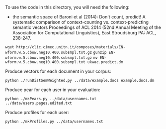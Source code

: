 To use the code in this directory, you will need the following:

* the semantic space of Baroni et al (2014): Don't count, predict! A systematic comparison of context-counting vs. context-predicting semantic vectors Proceedings of ACL 2014 (52nd Annual Meeting of the Association for Computational Linguistics), East Stroudsburg PA: ACL, 238-247.

`wget http://clic.cimec.unitn.it/composes/materials/EN-wform.w.5.cbow.neg10.400.subsmpl.txt.gz`
`gunzip EN-wform.w.5.cbow.neg10.400.subsmpl.txt.gz`
`mv EN-wform.w.5.cbow.neg10.400.subsmpl.txt ukwac.predict.dm`

Produce vectors for each document in your corpus:

`python ./runDistSemWeighted.py ../data/example.docs example.docs.dm`

Produce pear for each user in your evaluation:

`python ./mkPears.py ../data/usernames.txt ../data/users.pages.edited.txt`

Produce profiles for each user:

`python ./mkProfiles.py ../data/usernames.txt`
